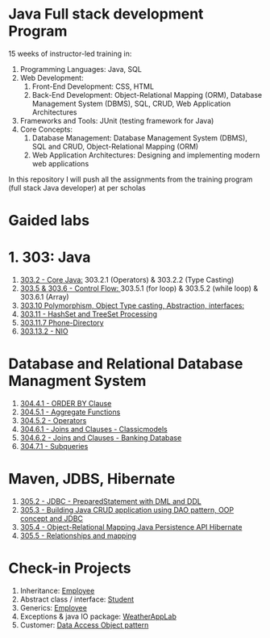 # Java Full stack development Program
15 weeks of instructor-led training in:

1. Programming Languages: Java, SQL
2. Web Development:
     1. Front-End Development: CSS, HTML
     2. Back-End Development: Object-Relational Mapping (ORM), Database Management System (DBMS), SQL, CRUD, Web Application Architectures
3. Frameworks and Tools: JUnit (testing framework for Java)
4. Core Concepts:
      1. Database Management: Database Management System (DBMS), SQL and CRUD, Object-Relational Mapping (ORM)
      2. Web Application Architectures: Designing and implementing modern web applications

In this repository I will push all the assignments from the training program (full stack Java developer) at per scholas

# Gaided labs

 # 1. 303: Java
1. [303.2 - Core Java:](https://github.com/noor188/303.2-GLAB) 303.2.1 (Operators) & 303.2.2 (Type Casting)
2. [303.5 & 303.6 - Control Flow: ](https://github.com/noor188/GLAB-303.5) 303.5.1 (for loop) & 303.5.2 (while loop) & 303.6.1 (Array)
3. [303.10 Polymorphism, Object Type casting, Abstraction, interfaces: ](https://github.com/noor188/GLAB-303.10)
4. [303.11 - HashSet and TreeSet Processing](https://github.com/noor188/Per_Scholas_repo/tree/main/GLAB/303.11.5-HashSet-and-TreeSet)
5. [303.11.7 Phone-Directory](https://github.com/noor188/Per_Scholas_repo/tree/main/GLAB/Phone-Directory)
6. [303.13.2 - NIO](https://github.com/noor188/Per_Scholas_repo/tree/main/GLAB/NIO)

# Database and Relational Database Managment System
1. [304.4.1 - ORDER BY Clause](https://github.com/noor188/Per_Scholas_repo/blob/main/304.SQL/Noor_Mamlook_304.4.1_ORDER_BY_Clause.sql)
2. [304.5.1 - Aggregate Functions](https://github.com/noor188/Per_Scholas_repo/blob/main/304.SQL/Noor_Mamlook_304.5.1_Aggregate_Functions.sql)
3. [304.5.2 - Operators](https://github.com/noor188/Per_Scholas_repo/blob/main/304.SQL/Noor_Mamlook_304.5.2_Operators.sql)
4. [304.6.1 - Joins and Clauses - Classicmodels](https://github.com/noor188/Per_Scholas_repo/blob/main/304.SQL/Noor_Mamlook_304.6.1-Joins_and%20_Clauses.sql)
5. [304.6.2 - Joins and Clauses - Banking Database](https://github.com/noor188/Per_Scholas_repo/blob/main/304.SQL/Noor_Mamlook_304.6.2_Joins_and_Clauses.sql)
1. [304.7.1 - Subqueries](https://github.com/noor188/Per_Scholas_repo/blob/main/304.SQL/Noor_Mamlook_304.7.1_Subqueries.sql)

# Maven, JDBS, Hibernate
1. [305.2 - JDBC - PreparedStatement with DML and DDL](https://github.com/noor188/Per_Scholas_repo/tree/main/GLAB/305.2-JDBC)
2. [305.3 - Building Java CRUD application using DAO pattern, OOP concept and JDBC](https://github.com/noor188/Per_Scholas_repo/tree/main/GLAB/305.3-CRUD)
3. [305.4 - Object-Relational Mapping Java Persistence API Hibernate](https://github.com/noor188/Per_Scholas_repo/tree/main/GLAB/HibernateJPABeginner)
4. [305.5 - Relationships and mapping](https://github.com/noor188/Per_Scholas_repo/tree/main/GLAB/HibernateMapping)
   

# Check-in Projects 
1. Inheritance: [Employee](https://github.com/noor188/Employee-Managment)
2. Abstract class / interface: [Student](https://github.com/noor188/Student)
3. Generics: [Employee](https://github.com/noor188/Generics-303.11)
4. Exceptions & java IO package: [WeatherAppLab](https://github.com/noor188/Weather-app-lab)
5. Customer: [Data Access Object pattern](https://)
